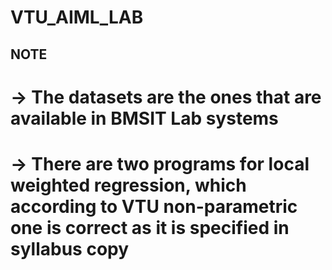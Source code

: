# VTU_AIML_LAB

## NOTE

# -> The datasets are the ones that are available in BMSIT Lab systems
# -> There are two programs for local weighted regression, which according to VTU non-parametric one is correct as it is specified in syllabus copy
